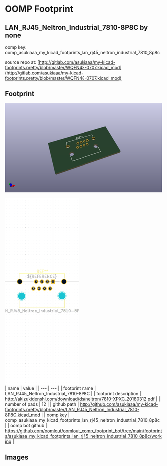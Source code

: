 # OOMP Footprint  
## LAN_RJ45_Neltron_Industrial_7810-8P8C  by none  
  
oomp key: oomp_asukiaaa_my_kicad_footprints_lan_rj45_neltron_industrial_7810_8p8c  
  
source repo at: [http://gitlab.com/asukiaaa/my-kicad-footprints.pretty/blob/master/WQFN48-0707.kicad_mod](http://gitlab.com/asukiaaa/my-kicad-footprints.pretty/blob/master/WQFN48-0707.kicad_mod)  
## Footprint  
  
[![working_kicad_pcb_3d.png](working_kicad_pcb_3d_600.png)](working_kicad_pcb_3d.png)  
  
[![working.png](working_600.png)](working.png)  
| name | value | 
| --- | --- | 
| footprint name | LAN_RJ45_Neltron_Industrial_7810-8P8C | 
| footprint description | http://akizukidenshi.com/download/ds/neltron/7810-XPXC_20180312.pdf | 
| number of pads | 12 | 
| github path | http://github.com/asukiaaa/my-kicad-footprints.pretty/blob/master/LAN_RJ45_Neltron_Industrial_7810-8P8C.kicad_mod | 
| oomp key | oomp_asukiaaa_my_kicad_footprints_lan_rj45_neltron_industrial_7810_8p8c | 
| oomp bot github | https://github.com/oomlout/oomlout_oomp_footprint_bot/tree/main/footprints/asukiaaa_my_kicad_footprints_lan_rj45_neltron_industrial_7810_8p8c/working | 
## Images  

